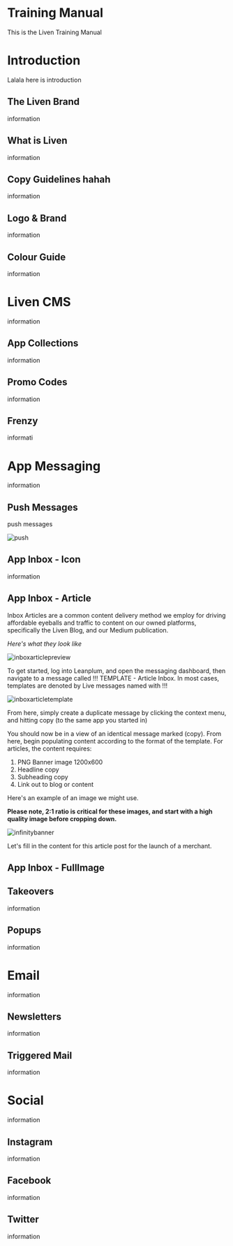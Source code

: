 # Training Manual
This is the Liven Training Manual
# Introduction
Lalala here is introduction
## The Liven Brand
information
## What is Liven
information
## Copy Guidelines hahah 
information
## Logo & Brand
information
## Colour Guide
information
# Liven CMS
information
## App Collections
information
## Promo Codes
information
## Frenzy
informati
# App Messaging
information
## Push Messages
push messages

![push](img/pushdash.png)
## App Inbox - Icon
information
## App Inbox - Article
Inbox Articles are a common content delivery method we employ for driving affordable eyeballs and traffic to content on our owned platforms, specifically the Liven Blog, and our Medium publication.

*Here's what they look like* 

![inboxarticlepreview](img/inboxarticle-screen.png)

To get started, log into Leanplum, and open the messaging dashboard, then navigate to a message called !!! TEMPLATE - Article Inbox. In most cases, templates are denoted by Live messages named with !!!

![inboxarticletemplate](img/inboxarticle-template.png)

From here, simply create a duplicate message by clicking the context menu, and hitting copy (to the same app you started in)

You should now be in a view of an identical message marked (copy). From here, begin populating content according to the format of the template. For articles, the content requires:

1. PNG Banner image 1200x600
2. Headline copy
3. Subheading copy
4. Link out to blog or content

Here's an example of an image we might use.

**Please note, 2:1 ratio is critical for these images, and start with a high quality image before cropping down.**

![infinitybanner](img/infinitybanner.png)

Let's fill in the content for this article post for the launch of a merchant.



## App Inbox - FullImage

## Takeovers
information
## Popups
information
# Email
information
## Newsletters
information
## Triggered Mail
information
# Social
information
## Instagram
information
## Facebook
information
##  Twitter
information